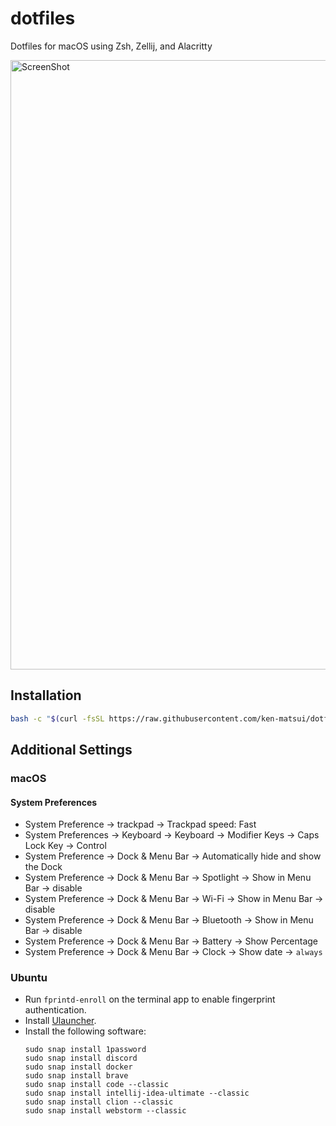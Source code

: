 # dotfiles

Dotfiles for macOS using Zsh, Zellij, and Alacritty

<img width="975" alt="ScreenShot" src="https://user-images.githubusercontent.com/26405363/150774356-1bb319e4-4b7f-4a1f-9b59-a165111b111c.png">

## Installation

```sh
bash -c "$(curl -fsSL https://raw.githubusercontent.com/ken-matsui/dotfiles/main/install.sh)"
```

## Additional Settings

### macOS

#### System Preferences

* System Preference -> trackpad -> Trackpad speed: Fast
* System Preferences -> Keyboard -> Keyboard -> Modifier Keys -> Caps Lock Key -> Control
* System Preference -> Dock & Menu Bar -> Automatically hide and show the Dock
* System Preference -> Dock & Menu Bar -> Spotlight -> Show in Menu Bar -> disable
* System Preference -> Dock & Menu Bar -> Wi-Fi -> Show in Menu Bar -> disable
* System Preference -> Dock & Menu Bar -> Bluetooth -> Show in Menu Bar -> disable
* System Preference -> Dock & Menu Bar -> Battery -> Show Percentage
* System Preference -> Dock & Menu Bar -> Clock -> Show date -> `always`

### Ubuntu

* Run `fprintd-enroll` on the terminal app to enable fingerprint authentication.
* Install [Ulauncher](https://ulauncher.io/).
* Install the following software:
  ```shell
  sudo snap install 1password
  sudo snap install discord
  sudo snap install docker
  sudo snap install brave
  sudo snap install code --classic
  sudo snap install intellij-idea-ultimate --classic
  sudo snap install clion --classic
  sudo snap install webstorm --classic
  ```
